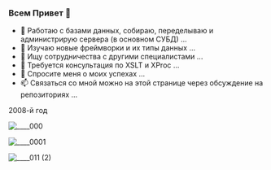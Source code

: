 ### Всем Привет 👋


- 🔭 Работаю с базами данных, собираю, переделываю и администрирую сервера (в основном СУБД) ...
- 🌱 Изучаю новые фреймворки и их типы данных ...
- 👯 Ищу сотрудничества с другими специалистами ...
- 🤔 Требуется консультация по XSLT и XProc ...
- 💬 Спросите меня о моих успехах ...
- 📫 Связаться со мной можно на этой странице через обсуждение на репозиториях ...
<!--
**tsv19su/tsv19su** is a ✨ _special_ ✨ repository because its `README.md` (this file) appears on your GitHub profile.
Here are some ideas to get you started:

- 😄 Pronouns: ...
- ⚡ Fun fact: ...
-->

2008-й год

![____000](https://user-images.githubusercontent.com/37275122/200167546-e5419f9f-f0bb-4b4b-b42c-01096e4a7461.jpg)

![____0001](https://user-images.githubusercontent.com/37275122/200167559-2385b017-a504-45a0-b141-0847d7c5e7d6.jpg)

![____011 (2)](https://user-images.githubusercontent.com/37275122/200167575-d8b6771d-55a7-4f7e-b57c-2056f381ca54.jpg)
